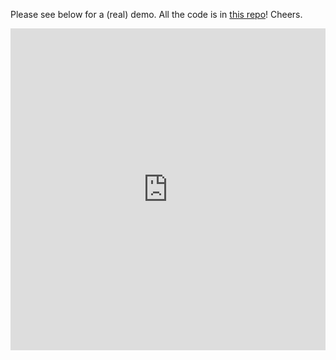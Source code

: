 Please see below for a (real) demo. All the code is in [this repo](https://github.com/gregsadetsky/sagittarius)! Cheers.

<iframe width="100%" height="515" src="https://www.youtube.com/embed/__nL7Vc0OCg?si=tReedrTnNuSBFHXs" title="YouTube video player" frameborder="0" allow="accelerometer; autoplay; clipboard-write; encrypted-media; gyroscope; picture-in-picture; web-share" allowfullscreen></iframe>
